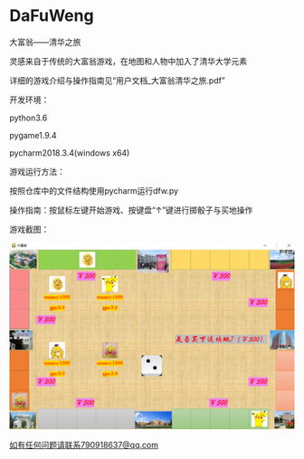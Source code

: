# DaFuWeng

大富翁——清华之旅

灵感来自于传统的大富翁游戏，在地图和人物中加入了清华大学元素

详细的游戏介绍与操作指南见“用户文档_大富翁清华之旅.pdf”


开发环境：

python3.6

pygame1.9.4

pycharm2018.3.4(windows x64)


游戏运行方法：

按照仓库中的文件结构使用pycharm运行dfw.py


操作指南：按鼠标左键开始游戏、按键盘“↑”键进行掷骰子与买地操作


游戏截图：

![image](https://github.com/holdmeplease/DaFuWeng/raw/master/ScreenCut.PNG)


如有任何问题请联系790918637@qq.com
